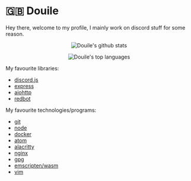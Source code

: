 # 🇬🇧 Douile
Hey there, welcome to my profile, I mainly work on discord stuff for some reason.

<p align="center"><img alt="Douile's github stats" src="https://github-readme-stats.vercel.app/api?username=Douile&show_icons=true&theme=dark&hide_border=true" /></p>
<p align="center"><img alt="Douile's top languages" src="https://github-readme-stats.vercel.app/api/top-langs/?username=douile&theme=dark&langs_count=10&hide=sourcepawn&layout=compact&hide_border=true&card_width=445" /></p>

My favourite libraries:
- [discord.js](https://discord.js.org)
- [express](https://expressjs.com)
- [aiohttp](https://github.com/aio-libs/aiohttp)
- [redbot](https://github.com/Cog-Creators/Red-DiscordBot)

My favourite technologies/programs:
- [git](https://git-scm.com/)
- [node](https://nodejs.org)
- [docker](https://docker.com/)
- [atom](https://atom.io)
- [alacritty](https://github.com/alacritty/alacritty)
- [nginx](https://www.nginx.com/)
- [gpg](https://gnupg.org/)
- [emscripten/wasm](https://emscripten.org/)
- [vim](https://www.vim.org/)
